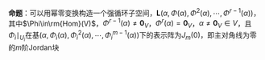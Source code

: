 **命题**：可以用幂零变换构造一个强循环子空间，$\mathbf{L}(\alpha,\Phi(\alpha),\Phi^2(\alpha),\cdots,\Phi^{r-1}(\alpha))$，其中$\Phi\in\rm{Hom}(V)$，$\Phi^{r-1}(\alpha)\neq\mathbf0_V$，$\Phi^r(\alpha)=\mathbf0_V$，$\alpha\neq\mathbf0_V\in V$，且$\Phi_i\mid_{U_i}$在基$(\alpha,\Phi_i(\alpha),\Phi^2_i(\alpha),\cdots,\Phi^{m-1}_i(\alpha))$下的表示阵为$J_m(0)$，即主对角线为零的$m$阶Jordan块
